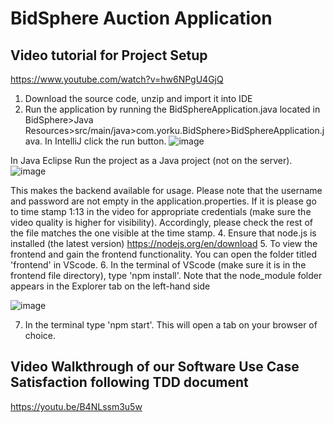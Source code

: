 # BidSphere Auction Application
## Video tutorial for Project Setup
https://www.youtube.com/watch?v=hw6NPgU4GjQ
1. Download the source code, unzip and import it into IDE
2. Run the application by running the BidSphereApplication.java located in BidSphere>Java Resources>src/main/java>com.yorku.BidSphere>BidSphereApplication.java.
In IntelliJ click the run button.
 ![image](https://github.com/ErikaGrandy/E-CommerceAuctionSystem/assets/77293073/8764eef6-91d6-4070-b70a-f9c13ea0ff95)

In Java Eclipse Run the project as a Java project (not on the server).
![image](https://github.com/ErikaGrandy/E-CommerceAuctionSystem/assets/77293073/ad90055d-489e-462f-977c-93424fba4850)

This makes the backend available for usage. Please note that the username and password are not empty in the application.properties. If it is please go to time stamp 1:13 in the video for appropriate credentials (make sure the video quality is higher for visibility). Accordingly, please check the rest of the file matches the one visible at the time stamp.
4.  Ensure that node.js is installed (the latest version) https://nodejs.org/en/download
5.  To view the frontend and gain the frontend functionality. You can open the folder titled 'frontend' in VScode.
6.  In the terminal of VScode (make sure it is in the frontend file directory), type 'npm install'. Note that the node_module folder appears in the Explorer tab on the left-hand side

![image](https://github.com/ErikaGrandy/E-CommerceAuctionSystem/assets/77293073/fb4e94d6-ad23-46a5-aea1-a0f42715196b)

7. In the terminal type 'npm start'. This will open a tab on your browser of choice. 
## Video Walkthrough of our Software Use Case Satisfaction following TDD document
https://youtu.be/B4NLssm3u5w 


